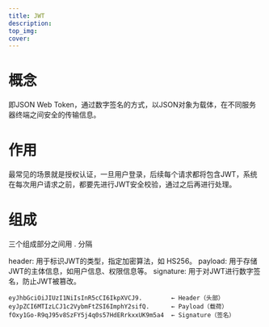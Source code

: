 ```yaml
---
title: JWT
description: 
top_img: 
cover: 
---
```

# 概念

即JSON Web Token，通过数字签名的方式，以JSON对象为载体，在不同服务器终端之间安全的传输信息。

# 作用

最常见的场景就是授权认证，一旦用户登录，后续每个请求都将包含JWT，系统在每次用户请求之前，都要先进行JWT安全校验，通过之后再进行处理。

# 组成

三个组成部分之间用 . 分隔

header: 用于标识JWT的类型，指定加密算法，如 HS256。
payload: 用于存储JWT的主体信息，如用户信息、权限信息等。
signature: 用于对JWT进行数字签名，防止JWT被篡改。

```
eyJhbGciOiJIUzI1NiIsInR5cCI6IkpXVCJ9.        ← Header（头部）
eyJpZCI6MTIzLCJ1c2VybmFtZSI6ImphY2sifQ.      ← Payload（载荷）
fOxy1Go-R9qJ95v8SzFY5j4q0s57HdERrkxxUK9m5a4  ← Signature（签名）
```

